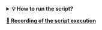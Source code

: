 **<details><summary>💡 How to run the script?</summary>**


📋 Requirements:
1. Python 3.1x.x+
   - check version: ``` python --version ```
   - install: [Python](https://www.python.org/downloads/ "link")
2. Pip 23.x.x+
    - check version: ``` pip3 --version ```
    - pip update: ``` python -m pip3 install --upgrade pip ```
3. Selenium WebDriver  4.16.x+
   - install: ``` pip install -U selenium ```
4. Unittest
   - install: ``` pip install unittest ```
5. Webdriver manager
   - install: ``` pip install webdriver-manager ```
6. Faker
   - install: ``` pip install Faker ```
7. Time
   - install: ``` pip install TIME-python ```
8. Random
   - install: ``` pip install random2 ```
</details>

[**🎥 Recording of the script execution**](https://www.youtube.com/playlist?list=PLidTufmM0EDx5z2zXrkCfavfFuAkSaZBY "YouTube")
